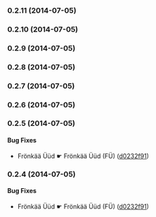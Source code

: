 <a name="0.2.11"></a>
### 0.2.11 (2014-07-05)


<a name="0.2.10"></a>
### 0.2.10 (2014-07-05)


<a name="0.2.9"></a>
### 0.2.9 (2014-07-05)


<a name="0.2.8"></a>
### 0.2.8 (2014-07-05)


<a name="0.2.7"></a>
### 0.2.7 (2014-07-05)


<a name="0.2.6"></a>
### 0.2.6 (2014-07-05)


<a name="0.2.5"></a>
### 0.2.5 (2014-07-05)


#### Bug Fixes

* Frönkää Üüd ☛ Frönkää Üüd (FÜ) ([d0232f91](http://github.com/gr2m/initials.js/commit/d0232f9113947a05a2a9d50141dda25ed46ab0d2))


<a name="0.2.4"></a>
### 0.2.4 (2014-07-05)


#### Bug Fixes

* Frönkää Üüd ☛ Frönkää Üüd (FÜ) ([d0232f91](http://github.com/gr2m/initials.js/commit/d0232f9113947a05a2a9d50141dda25ed46ab0d2))

